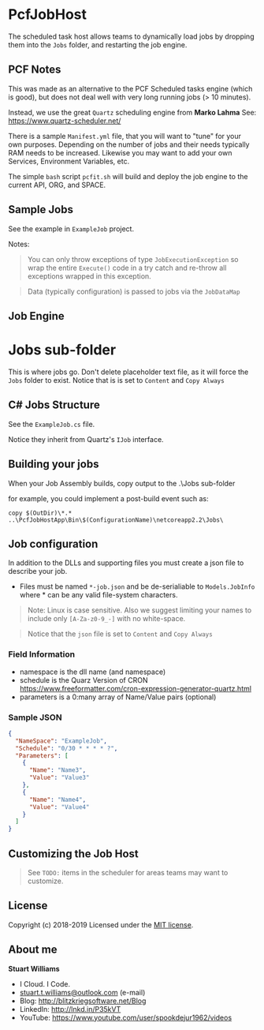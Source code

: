# PcfJobHost #

The scheduled task host allows teams to dynamically load jobs by dropping them into the `Jobs` folder, and restarting the job engine.

## PCF Notes ##

This was made as an alternative to the PCF Scheduled tasks engine (which is good), but does not deal well with very long running jobs (> 10 minutes).

Instead, we use the great `Quartz` scheduling engine from **Marko Lahma** See: https://www.quartz-scheduler.net/

There is a sample `Manifest.yml` file, that you will want to "tune" for your own purposes. Depending on the number of jobs and their needs typically RAM needs to be increased. Likewise you may want to add your own Services, Environment Variables, etc.

The simple `bash` script `pcfit.sh` will build and deploy the job engine to the current API, ORG, and SPACE.

## Sample Jobs ##

See the example in `ExampleJob` project.

Notes:

> You can only throw exceptions of type `JobExecutionException` so wrap the entire `Execute()` code in a try catch and re-throw all exceptions wrapped in this exception.

> Data (typically configuration) is passed to jobs via the `JobDataMap`

## Job Engine ##

# Jobs sub-folder #

This is where jobs go. Don't delete placeholder text file, as it will force the `Jobs` folder to exist. Notice that is is set to `Content` and `Copy Always`

## C# Jobs Structure ##

See the `ExampleJob.cs` file.

Notice they inherit from Quartz's `IJob` interface.

## Building your jobs ##

When your Job Assembly builds, copy output to the .\Jobs sub-folder

for example, you could implement a post-build event such as:

```DOS
copy $(OutDir)\*.* ..\PcfJobHostApp\Bin\$(ConfigurationName)\netcoreapp2.2\Jobs\
```

## Job configuration ##

In addition to the DLLs and supporting files you must create a json file to describe your job.

* Files must be named `*-job.json` and be de-serialiable to `Models.JobInfo` where * can be any valid file-system characters.

> Note: Linux is case sensitive. Also we suggest limiting your names to include only `[A-Za-z0-9_-]` with no white-space.

> Notice that the `json` file is set to `Content` and `Copy Always`


### Field Information ###

* namespace is the dll name (and namespace)
* schedule is the Quarz Version of CRON https://www.freeformatter.com/cron-expression-generator-quartz.html
* parameters is a 0:many array of Name/Value pairs (optional)

### Sample JSON ###

```JSON
{
  "NameSpace": "ExampleJob",
  "Schedule": "0/30 * * * * ?",
  "Parameters": [
    {
      "Name": "Name3",
      "Value": "Value3"
    },
    {
      "Name": "Name4",
      "Value": "Value4"
    }
  ]
}
```

## Customizing the Job Host ##

> See `TODO:` items in the scheduler for areas teams may want to customize.

## License
Copyright (c) 2018-2019
Licensed under the [MIT license](LICENSE).

## About me ##

**Stuart Williams**

* I Cloud. I Code. 
* <a href="mailto:stuart.t.williams@outlook.com" target="_blank">stuart.t.williams@outlook.com</a> (e-mail)
* Blog: <a href="http://blitzkriegsoftware.net/Blog" target="_blank">http://blitzkriegsoftware.net/Blog</a>
* LinkedIn: <a href="http://lnkd.in/P35kVT" target="_blank">http://lnkd.in/P35kVT</a>
* YouTube: <a href="https://www.youtube.com/user/spookdejur1962/videos" target="_blank">https://www.youtube.com/user/spookdejur1962/videos</a> 